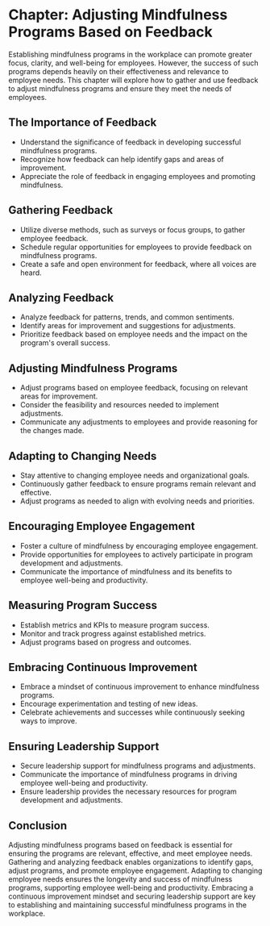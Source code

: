 Chapter: Adjusting Mindfulness Programs Based on Feedback
=========================================================

Establishing mindfulness programs in the workplace can promote greater focus, clarity, and well-being for employees. However, the success of such programs depends heavily on their effectiveness and relevance to employee needs. This chapter will explore how to gather and use feedback to adjust mindfulness programs and ensure they meet the needs of employees.

The Importance of Feedback
--------------------------

* Understand the significance of feedback in developing successful mindfulness programs.
* Recognize how feedback can help identify gaps and areas of improvement.
* Appreciate the role of feedback in engaging employees and promoting mindfulness.

Gathering Feedback
------------------

* Utilize diverse methods, such as surveys or focus groups, to gather employee feedback.
* Schedule regular opportunities for employees to provide feedback on mindfulness programs.
* Create a safe and open environment for feedback, where all voices are heard.

Analyzing Feedback
------------------

* Analyze feedback for patterns, trends, and common sentiments.
* Identify areas for improvement and suggestions for adjustments.
* Prioritize feedback based on employee needs and the impact on the program's overall success.

Adjusting Mindfulness Programs
------------------------------

* Adjust programs based on employee feedback, focusing on relevant areas for improvement.
* Consider the feasibility and resources needed to implement adjustments.
* Communicate any adjustments to employees and provide reasoning for the changes made.

Adapting to Changing Needs
--------------------------

* Stay attentive to changing employee needs and organizational goals.
* Continuously gather feedback to ensure programs remain relevant and effective.
* Adjust programs as needed to align with evolving needs and priorities.

Encouraging Employee Engagement
-------------------------------

* Foster a culture of mindfulness by encouraging employee engagement.
* Provide opportunities for employees to actively participate in program development and adjustments.
* Communicate the importance of mindfulness and its benefits to employee well-being and productivity.

Measuring Program Success
-------------------------

* Establish metrics and KPIs to measure program success.
* Monitor and track progress against established metrics.
* Adjust programs based on progress and outcomes.

Embracing Continuous Improvement
--------------------------------

* Embrace a mindset of continuous improvement to enhance mindfulness programs.
* Encourage experimentation and testing of new ideas.
* Celebrate achievements and successes while continuously seeking ways to improve.

Ensuring Leadership Support
---------------------------

* Secure leadership support for mindfulness programs and adjustments.
* Communicate the importance of mindfulness programs in driving employee well-being and productivity.
* Ensure leadership provides the necessary resources for program development and adjustments.

Conclusion
----------

Adjusting mindfulness programs based on feedback is essential for ensuring the programs are relevant, effective, and meet employee needs. Gathering and analyzing feedback enables organizations to identify gaps, adjust programs, and promote employee engagement. Adapting to changing employee needs ensures the longevity and success of mindfulness programs, supporting employee well-being and productivity. Embracing a continuous improvement mindset and securing leadership support are key to establishing and maintaining successful mindfulness programs in the workplace.
